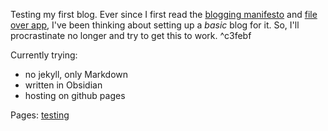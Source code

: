 Testing my first blog.
Ever since I first read the [blogging manifesto](https://alexoliveira.cc/essay/blogging-manifesto) and [file over app](https://stephango.com/file-over-app), I've been thinking about setting up a *basic* blog for it. 
So, I'll procrastinate no longer and try to get this to work. ^c3febf

Currently trying:
- no jekyll, only Markdown
- written in Obsidian
- hosting on github pages

Pages:
[testing](testing.md)